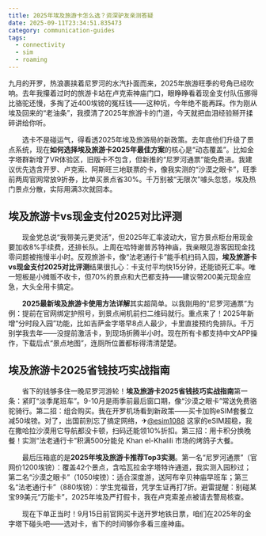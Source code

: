 ```yaml
---
title: 2025年埃及旅游卡怎么选？资深驴友亲测答疑
date: 2025-09-11T23:34:51.835473
category: communication-guides
tags:
  - connectivity
  - sim
  - roaming
---
```


九月的开罗，热浪裹挟着尼罗河的水汽扑面而来，2025年旅游旺季的号角已经吹响。去年我攥着过时的旅游卡站在卢克索神庙门口，眼睁睁看着现金支付队伍挪得比骆驼还慢，多掏了近400埃镑的冤枉钱——这种坑，今年绝不能再踩。作为刚从埃及回来的“老油条”，我摸清了2025年旅游卡的门道，今天就把血泪经验掰开揉碎讲给你听。

　　选卡不是碰运气，得看透2025年埃及旅游局的新政策。去年底他们升级了景点系统，现在**如何选择埃及旅游卡2025年最佳方案**的核心是“动态覆盖”。比如金字塔群新增了VR体验区，旧版卡不包含，但新推的“尼罗河通票”能免费进。我建议优先选含开罗、卢克索、阿斯旺三地联票的卡，像我实测的“沙漠之眼卡”，旺季前两周官网常放9折券，比单买景点省30%。千万别被“无限次”噱头忽悠，埃及热门景点分散，实际用满3次就回本。

## 埃及旅游卡vs现金支付2025对比评测  
　　现金党总说“我带美元更灵活”，但2025年汇率波动大，官方景点柜台用现金要加收8%手续费，还排长队。上周在哈特谢普苏特神庙，我亲眼见游客因现金找零问题被拖慢半小时。反观旅游卡，像“法老通行卡”能手机扫码入园，**埃及旅游卡vs现金支付2025对比评测**结果很扎心：卡支付平均快15分钟，还能锁死汇率。唯一短板是小摊贩不收卡，但70%的景点和大巴都支持——建议带200美元现金应急，大头全用卡搞定。

　　**2025最新埃及旅游卡使用方法详解**其实超简单。以我刚用的“尼罗河通票”为例：提前在官网绑定护照号，到景点闸机前扫二维码就行。重点来了！2025年新增“分时段入园”功能，比如吉萨金字塔早8点人最少，卡里直接预约免排队。千万别学我去年——没提前激活卡，到现场折腾半小时。现在所有卡都支持中文APP操作，下载后点“景点地图”，连厕所位置都标得清清楚楚。

## 埃及旅游卡2025省钱技巧实战指南  
　　省下的钱够多住一晚尼罗河游轮！**埃及旅游卡2025省钱技巧实战指南**第一条：紧盯“淡季尾班车”。9-10月是雨季前最后窗口期，像“沙漠之眼卡”常送免费骆驼骑行。第二招：组合购买。我在开罗机场看到新政策——买卡加购eSIM套餐立减50埃镑。对了，出国前别忘了搞定网络，✈[@esim1088](https://t.me/s/esim1088) 这家的eSIM超稳，我在撒哈拉沙漠用它导航都没卡顿，扫码还能领10%折扣。第三招：用卡积分换晚餐！实测“法老通行卡”积满500分能兑 Khan el-Khalili 市场的烤鸽子大餐。

　　最后压箱底的是**2025年埃及旅游卡推荐Top3实测**。第一名“尼罗河通票”（官网价1200埃镑）：覆盖42个景点，含哈瓦拉金字塔特许通道，我实测入园秒过；第二名“沙漠之眼卡”（1050埃镑）：适合深度游，送阿布辛贝神庙早班车；第三名“法老通行卡”（880埃镑）：学生党福音，凭学生证再打7折。避雷提醒：别碰某宝99美元“万能卡”，2025年埃及严打假卡，我在卢克索差点被请去警局核查。

　　现在下单正当时！9月15日前官网买卡送开罗地铁日票，咱们在2025年的金字塔下碰头吧——选对卡，省下的时间够你多看三座神庙。